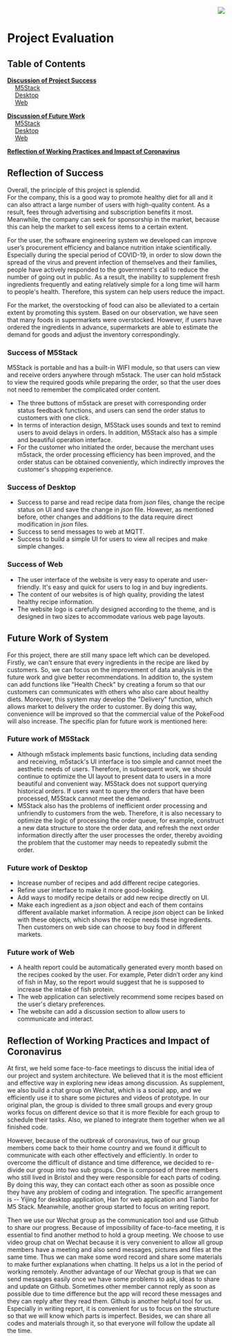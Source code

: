 <p align="right"><img src="https://github.com/GroupProject8/Software-Engineering/blob/master/charts/logo2_food.png"  /></p>

Project Evaluation
=====

## Table of Contents
**[Discussion of Project Success](#jump)** <br>
&emsp; [M5Stack](#jump01) <br>
&emsp; [Desktop ](#jump02) <br>
&emsp; [Web](#jump03) <br>

**[Discussion of Future Work](#jump1)** <br>
&emsp; [M5Stack](#jump11) <br>
&emsp; [Desktop ](#jump12) <br>
&emsp; [Web](#jump13) <br>

**[Reflection of Working Practices and Impact of Coronavirus](#jump2)** <br>

<span id="jump"></span>
## Reflection of Success
Overall, the principle of this project is splendid.  
For the company, this is a good way to promote healthy diet for all and it can also attract a large number of users with high-quality content. As a result, fees through advertising and subscription benefits it most. Meanwhile, the company can seek for sponsorship in the market, because this can help the market to sell excess items to a certain extent.  <br>

For the user, the software engineering system we developed can improve user’s procurement efficiency and balance nutrition intake scientifically. Especially during the special period of COVID-19, in order to slow down the spread of the virus and prevent infection of themselves and their families, people have actively responded to the government's call to reduce the number of going out in public. As a result, the inability to supplement fresh ingredients frequently and eating relatively simple for a long time will harm to people's health. Therefore, this system can help users reduce the impact.  <br>

For the market, the overstocking of food can also be alleviated to a certain extent by promoting this system. Based on our observation, we have seen that many foods in supermarkets were overstocked. However, if users have ordered the ingredients in advance, supermarkets are able to estimate the demand for goods and adjust the inventory correspondingly.  <br>

<span id="jump01"></span>
### Success of M5Stack  
M5Stack is portable and has a built-in WIFI module, so that users can view and receive orders anywhere through m5stack. The user can hold m5stack to view the required goods while preparing the order, so that the user does not need to remember the complicated order content.  <br>
+ The three buttons of m5stack are preset with corresponding order status feedback functions, and users can send the order status to customers with one click.   <br>
+ In terms of interaction design, M5Stack uses sounds and text to remind users to avoid delays in orders. In addition, M5Stack also has a simple and beautiful operation interface.  <br>
+ For the customer who initiated the order, because the merchant uses m5stack, the order processing efficiency has been improved, and the order status can be obtained conveniently, which indirectly improves the customer's shopping experience.  <br>

<span id="jump02"></span>
### Success of Desktop  
+ Success to parse and read recipe data from *json* files, change the recipe status on UI and save the change in *json* file. However, as mentioned before, other changes and additions to the data require direct modification in *json* files.
+	Success to send messages to web at MQTT.
+	Success to build a simple UI for users to view all recipes and make simple changes.

<span id="jump03"></span>
### Success of Web  
+ The user interface of the website is very easy to operate and user-friendly. It's easy and quick for users to log in and buy ingredients.  
+ The content of our websites is of high quality, providing the latest healthy recipe information.
+ The website logo is carefully designed according to the theme, and is designed in two sizes to accommodate various web page layouts.  

<span id="jump1"></span>
## Future Work of System
For this project, there are still many space left which can be developed. Firstly, we can't ensure that every ingredients in the recipe are liked by customers. So, we can focus on the improvement of data analysis in the future work and give better recommendations. In addition to, the system can add functions like "Health Check" by creating a forum so that our customers can communicates with others who also care about healthy diets. Moreover, this system may develop the "Delivery" function, which allows market to delivery the order to customer. By doing this way, convenience will be improved so that the commercial value of the PokeFood will also increase. The specific plan for future work is mentioned here:  <br>

<span id="jump11"></span>
### Future work of M5Stack  
+ Although m5stack implements basic functions, including data sending and receiving, m5stack's UI interface is too simple and cannot meet the aesthetic needs of users. Therefore, in subsequent work, we should continue to optimize the UI layout to present data to users in a more beautiful and convenient way. M5Stack does not support querying historical orders. If users want to query the orders that have been processed, M5Stack cannot meet the demand.
+ M5Stack also has the problems of inefficient order processing and unfriendly to customers from the web. Therefore, it is also necessary to optimize the logic of processing the order queue, for example, construct a new data structure to store the order data, and refresh the next order information directly after the user processes the order, thereby avoiding the problem that the customer may needs to repeatedly submit the order. <br>

<span id="jump12"></span>
### Future work of Desktop  
+	Increase number of recipes and add different recipe categories.
+ Refine user interface to make it more good-looking.
+ Add ways to modify recipe details or add new recipe directly on UI.
+	Make each ingredient as a *json* object and each of them contains different available market information. A recipe *json* object can be linked with these objects, which shows the recipe needs these ingredients. Then customers on web side can choose to buy food in different markets.

<span id="jump13"></span>
### Future work of Web
+ A health report could be automatically generated every month based on the recipes cooked by the user. For example, Peter didn’t order any kind of fish in May, so the report would suggest that he is supposed to increase the intake of fish protein.
+ The web application can selectively recommend some recipes based on the user's dietary preferences.
+ The website can add a discussion section to allow users to communicate and interact.

<span id="jump2"></span>
## Reflection of Working Practices and Impact of Coronavirus

At first, we held some face-to-face meetings to discuss the initial idea of our project and system architecture. We believed that it is the most efficient and effective way in exploring new ideas among discussion. As supplement, we also build a chat group on Wechat, which is a social app, and we efficiently use it to share some pictures and videos of prototype. In our original plan, the group is divided to three small groups and every group works focus on different device so that it is more flexible for each group to schedule their tasks. Also, we planed to integrate them together when we all finished code.  <br>

However, because of the outbreak of coronavirus, two of our group members come back to their home country and we found it difficult to communicate with each other effectively and efficiently. In order to overcome the difficult of distance and time difference, we decided to re-divide our group into two sub groups. One is composed of three members who still lived in Bristol and they were responsible for each parts of coding. By doing this way, they can contact each other as soon as possible once they have any problem of coding and integration. The specific arrangement is -- Yijing for desktop application, Han for web application and Tianbo for M5 Stack. Meanwhile, another group started to focus on writing report.  <br>

Then we use our Wechat group as the communication tool and use Github to share our progress. Because of impossibility of face-to-face meeting, it is essential to find another method to hold a group meeting. We choose to use video group chat on Wechat because it is very convenient to allow all group members have a meeting and also send messages, pictures and files at the same time. Thus we can make some word record and share some materials to make further explanations when chatting. It helps us a lot in the period of working remotely. Another advantage of our Wechat group is that we can send messages easily once we have some problems to ask, ideas to share and update on Github. Sometimes other member cannot reply as soon as possible due to time difference but the app will record these messages and they can reply after they read them. Github is another helpful tool for us. Especially in writing report, it is convenient for us to focus on the structure so that we will know which parts is imperfect. Besides, we can share all codes and materials through it, so that everyone will follow the update all the time. <br>


